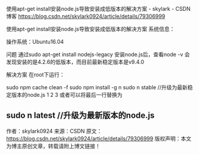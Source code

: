 使用apt-get install安装node.js导致安装成低版本的解决方案 - skylark - CSDN博客 https://blog.csdn.net/skylark0924/article/details/79306999

使用apt-get install安装node.js导致安装成低版本的解决方案
系统信息：

操作系统：Ubuntu16.04

问题
通过sudo apt-get install nodejs-legacy 安装node.js后，查看node -v 会发现安装的是4.2.6的低版本，而目前最新稳定版本是v9.4.0

解决方案
在root下运行：

sudo npm cache clean -f
sudo npm install -g n
sudo n stable  //升级为最新稳定版本的node.js
1
2
3
或者可以将最后一行替换为

sudo n latest  //升级为最新版本的node.js
--------------------- 
作者：skylark0924 
来源：CSDN 
原文：https://blog.csdn.net/skylark0924/article/details/79306999 
版权声明：本文为博主原创文章，转载请附上博文链接！
